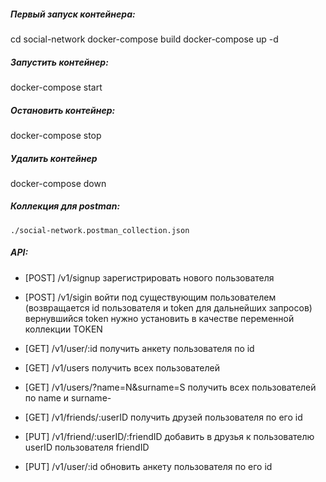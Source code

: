 ##### Первый запуск контейнера:

cd social-network
docker-compose build
docker-compose up -d

##### Запустить контейнер:
docker-compose start

##### Остановить контейнер:
docker-compose stop

##### Удалить контейнер
docker-compose down

##### Коллекция для postman:
    ./social-network.postman_collection.json

##### API:
- [POST]  /v1/signup                      зарегистрировать нового пользователя
- [POST]  /v1/sigin                       войти под существующим пользователем (возвращается id пользователя и token для дальнейших запросов)
    вернувшийся token нужно установить в качестве переменной коллекции TOKEN

- [GET]   /v1/user/:id                    получить анкету пользователя по id
- [GET]   /v1/users                       получить всех пользователей
- [GET]   /v1/users/?name=N&surname=S     получить всех пользователей по name и surname- 
- [GET]   /v1/friends/:userID             получить друзей пользователя по его id
- [PUT]   /v1/friend/:userID/:friendID    добавить в друзья к пользователю userID пользователя friendID   
- [PUT]   /v1/user/:id                    обновить анкету пользователя по его id   

